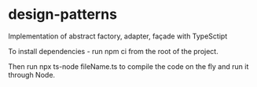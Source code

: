 # design-patterns

Implementation of abstract factory, adapter, façade with TypeSctipt

To install dependencies - run npm ci from the root of the project.

Then run npx ts-node fileName.ts to compile the code on the fly and run it through Node.
